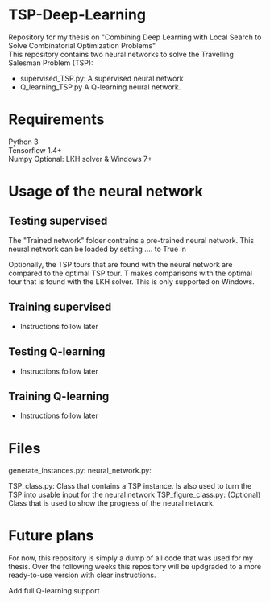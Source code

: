 # TSP-Deep-Learning
Repository for my thesis on "Combining Deep Learning with Local Search to Solve Combinatorial Optimization Problems"  
This repository contains two neural networks to solve the Travelling Salesman Problem (TSP):
- supervised_TSP.py: A supervised neural network
- Q_learning_TSP.py A Q-learning neural network.  


# Requirements
Python 3  
Tensorflow 1.4+  
Numpy 
Optional: LKH solver & Windows 7+


# Usage of the neural network

## Testing supervised
The "Trained network" folder contrains a pre-trained neural network. This neural network can be loaded by setting .... to True in 

Optionally, the TSP tours that are found with the neural network are compared to the optimal TSP tour. T makes comparisons with the optimal tour that is found with the LKH solver. This is only supported on Windows. 

## Training supervised
- Instructions follow later  
<!---
For a full description of how this, take a look at my thesis that is included in the ... folder.
--> 

## Testing Q-learning
- Instructions follow later

## Training Q-learning
- Instructions follow later

# Files
generate_instances.py: 
neural_network.py: 

TSP_class.py: Class that contains a TSP instance. Is also used to turn the TSP into usable input for the neural network
TSP_figure_class.py: (Optional) Class that is used to show the progress of the neural network.




# Future plans
For now, this repository is simply a dump of all code that was used for my thesis.
Over the following weeks this repository will be updgraded to a more ready-to-use version with clear instructions.

Add full Q-learning support


